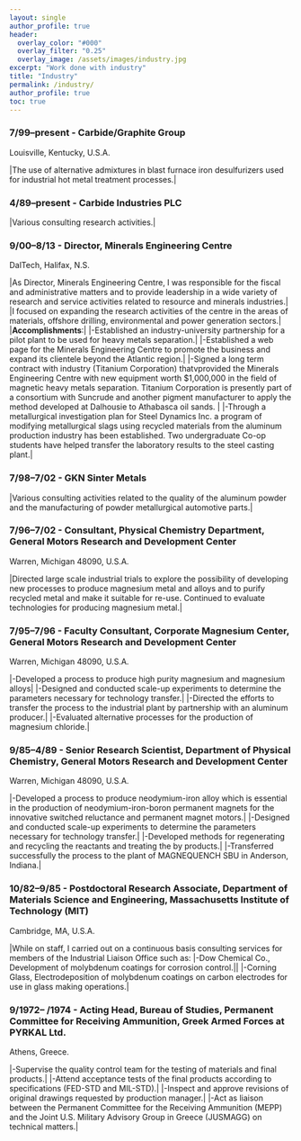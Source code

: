 ```yaml
---
layout: single
author_profile: true
header:
  overlay_color: "#000"
  overlay_filter: "0.25"
  overlay_image: /assets/images/industry.jpg
excerpt: "Work done with industry"
title: "Industry"
permalink: /industry/
author_profile: true
toc: true
---
```


### 7/99–present - Carbide/Graphite Group
Louisville, Kentucky, U.S.A.

|The use of alternative admixtures in blast furnace iron desulfurizers used for industrial hot metal treatment processes.|

### 4/89–present - Carbide Industries PLC

|Various consulting research activities.|

### 9/00–8/13 - Director, Minerals Engineering Centre
DalTech, Halifax, N.S.

|As Director, Minerals Engineering Centre, I was responsible for the fiscal and administrative matters and to provide leadership in a wide variety of research and service activities related to resource and minerals industries.|
|I focused on expanding the research activities of the centre in the areas of materials, offshore drilling, environmental and power generation sectors.|
|**Accomplishments**:|
|-Established an industry-university partnership for a pilot plant to be used for heavy metals separation.|
|-Established a web page for the Minerals Engineering Centre to promote the business and expand its clientele beyond the Atlantic region.|
|-Signed a long term contract with industry (Titanium Corporation) thatvprovided the Minerals Engineering Centre with new equipment worth $1,000,000 in the field of magnetic heavy metals separation. Titanium Corporation is presently part of a consortium with Suncrude and another pigment manufacturer to apply the method developed at Dalhousie to Athabasca oil sands. |
|-Through a metallurgical investigation plan for Steel Dynamics Inc. a program of modifying metallurgical slags using recycled materials from the aluminum production industry has been established. Two undergraduate Co-op students have helped transfer the laboratory results to the steel casting plant.|

### 7/98–7/02 - GKN Sinter Metals

|Various consulting activities related to the quality of the aluminum powder and the manufacturing of powder metallurgical automotive parts.|

### 7/96–7/02 - Consultant, Physical Chemistry Department, General Motors Research and Development Center
Warren, Michigan 48090, U.S.A.

|Directed large scale industrial trials to explore the possibility of developing new processes to produce magnesium metal and alloys and to purify recycled metal and make it suitable for re-use. Continued to evaluate technologies for producing magnesium metal.|

### 7/95–7/96 - Faculty Consultant, Corporate Magnesium Center, General Motors Research and Development Center
Warren, Michigan 48090, U.S.A.

|-Developed a process to produce high purity magnesium and magnesium alloys|
|-Designed and conducted scale-up experiments to determine the parameters necessary for technology transfer.|
|-Directed the efforts to transfer the process to the industrial plant by partnership with an aluminum producer.|
|-Evaluated alternative processes for the production of magnesium chloride.|

### 9/85–4/89 - Senior Research Scientist, Department of Physical Chemistry, General Motors Research and Development Center
Warren, Michigan 48090, U.S.A.

|-Developed a process to produce neodymium-iron alloy which is essential in the production of neodymium-iron-boron permanent magnets for the innovative switched reluctance and permanent magnet motors.|
|-Designed and conducted scale-up experiments to determine the parameters necessary for technology transfer.|
|-Developed methods for regenerating and recycling the reactants and treating the by products.|
|-Transferred successfully the process to the plant of MAGNEQUENCH SBU in Anderson, Indiana.|

### 10/82–9/85 - Postdoctoral Research Associate, Department of Materials Science and Engineering, Massachusetts Institute of Technology (MIT)
Cambridge, MA, U.S.A.

|While on staff, I carried out on a continuous basis consulting services for members of the Industrial Liaison Office such as:
|-Dow Chemical Co., Development of molybdenum coatings for corrosion control.||
|-Corning Glass, Electrodeposition of molybdenum coatings on carbon electrodes for use in glass making operations.|

### 9/1972– /1974 - Acting Head, Bureau of Studies, Permanent Committee for Receiving Ammunition, Greek Armed Forces at PYRKAL Ltd.
Athens, Greece.

|-Supervise the quality control team for the testing of materials and final products.|
|-Attend acceptance tests of the final products  according to specifications (FED-STD and MIL-STD).|
|-Inspect and approve revisions of original drawings requested by production manager.|
|-Act as liaison between the Permanent Committee for the Receiving Ammunition (MEPP) and the Joint U.S. Military Advisory Group in Greece (JUSMAGG) on technical matters.|


